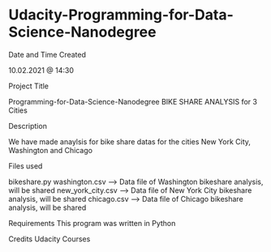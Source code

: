 # Udacity-Programming-for-Data-Science-Nanodegree

Date and Time Created

10.02.2021 @ 14:30

Project Title

Programming-for-Data-Science-Nanodegree BIKE SHARE ANALYSIS for 3 Cities

Description

We have made anaylsis for bike share datas for the cities New York City, Washington and Chicago

Files used

bikeshare.py washington.csv --> Data file of Washington bikeshare analysis, will be shared new_york_city.csv --> Data file of New York City bikeshare analysis, will be shared chicago.csv --> Data file of Chicago bikeshare analysis, will be shared

Requirements This program was written in Python

Credits Udacity Courses
